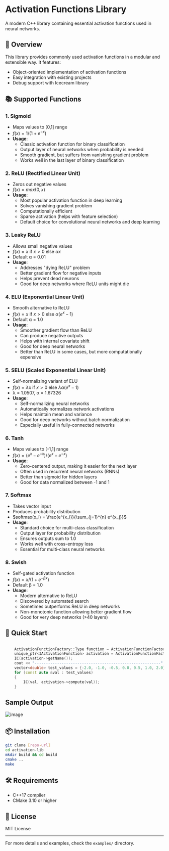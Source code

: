 # Activation Functions Library

A modern C++ library containing essential activation functions used in neural networks.

## 🎯 Overview
This library provides commonly used activation functions in a modular and extensible way. It features:
- Object-oriented implementation of activation functions
- Easy integration with existing projects
- Debug support with Icecream library

## 📚 Supported Functions

### 1. Sigmoid
- Maps values to [0,1] range
- $`f(x) = 1 / (1 + e^{-x})`$
- **Usage**: 
  - Classic activation function for binary classification
  - Output layer of neural networks when probability is needed
  - Smooth gradient, but suffers from vanishing gradient problem
  - Works well in the last layer of binary classification

### 2. ReLU (Rectified Linear Unit)
- Zeros out negative values
- $`f(x) = max(0, x)`$
- **Usage**: 
  - Most popular activation function in deep learning
  - Solves vanishing gradient problem
  - Computationally efficient
  - Sparse activation (helps with feature selection)
  - Default choice for convolutional neural networks and deep learning

### 3. Leaky ReLU
- Allows small negative values
- $`f(x) = x \text{ if } x > 0 \text{ else } \alpha x`$
- Default α = 0.01
- **Usage**: 
  - Addresses "dying ReLU" problem
  - Better gradient flow for negative inputs
  - Helps prevent dead neurons
  - Good for deep networks where ReLU units might die

### 4. ELU (Exponential Linear Unit)
- Smooth alternative to ReLU
- $`f(x) = x \text{ if } x > 0 \text{ else } \alpha(e^x - 1)`$
- Default α = 1.0
- **Usage**: 
  - Smoother gradient flow than ReLU
  - Can produce negative outputs
  - Helps with internal covariate shift
  - Good for deep neural networks
  - Better than ReLU in some cases, but more computationally expensive

### 5. SELU (Scaled Exponential Linear Unit)
- Self-normalizing variant of ELU
- $`f(x) = \lambda x \text{ if } x > 0 \text{ else } \lambda\alpha(e^x - 1)`$
- λ = 1.0507, α = 1.67326
- **Usage**: 
  - Self-normalizing neural networks
  - Automatically normalizes network activations
  - Helps maintain mean and variance
  - Good for deep networks without batch normalization
  - Especially useful in fully-connected networks

### 6. Tanh
- Maps values to [-1,1] range
- $`f(x) = (e^x - e^{-x}) / (e^x + e^{-x})`$
- **Usage**: 
  - Zero-centered output, making it easier for the next layer
  - Often used in recurrent neural networks (RNNs)
  - Better than sigmoid for hidden layers
  - Good for data normalized between -1 and 1

### 7. Softmax
- Takes vector input
- Produces probability distribution
- $`softmax(x_i) = \frac{e^{x_i}}{\sum_{j=1}^{n} e^{x_j}}`$
- **Usage**: 
  - Standard choice for multi-class classification
  - Output layer for probability distribution
  - Ensures outputs sum to 1.0
  - Works well with cross-entropy loss
  - Essential for multi-class neural networks

### 8. Swish
- Self-gated activation function
- $`f(x) = x / (1 + e^{-\beta x})`$
- Default β = 1.0
- **Usage**: 
  - Modern alternative to ReLU
  - Discovered by automated search
  - Sometimes outperforms ReLU in deep networks
  - Non-monotonic function allowing better gradient flow
  - Good for very deep networks (>40 layers)

## 🚀 Quick Start

```cpp

    ActivationFunctionFactory::Type function = ActivationFunctionFactory::Type::SIGMOID;
    unique_ptr<IActivationFunction> activation = ActivationFunctionFactory::createActivation(function);
    IC(activation->getName());
    cout << "--------------------------------------------------------" << endl;
    vector<double> test_values = {-2.0, -1.0, -0.5, 0.0, 0.5, 1.0, 2.0};
    for (const auto &val : test_values)
    {
        IC(val, activation->compute(val));
    }

```
## Sample Output 
![image](https://github.com/user-attachments/assets/965229bd-6526-4774-8f0a-130ad1ebe8ac)



## 📦 Installation

```bash
git clone [repo-url]
cd activation-lib
mkdir build && cd build
cmake ..
make
```

## 🛠️ Requirements
- C++17 compiler
- CMake 3.10 or higher

## 📄 License
MIT License

---
For more details and examples, check the `examples/` directory.
